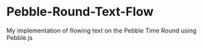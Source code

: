 # Pebble-Round-Text-Flow
My implementation of flowing text on the Pebble Time Round using Pebble.js
